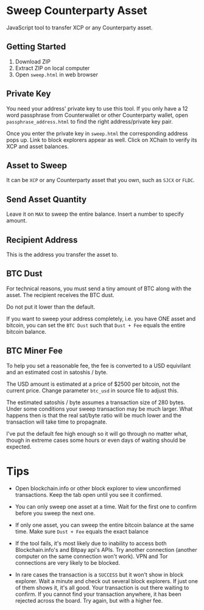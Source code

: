 # Sweep Counterparty Asset

JavaScript tool to transfer XCP or any Counterparty asset.

## Getting Started

1. Download ZIP
2. Extract ZIP on local computer
3. Open `sweep.html` in web browser

## Private Key

You need your address' private key to use this tool. If you only have a 12 word passphrase from Counterwallet or other Counterparty wallet, open `passphrase_address.html` to find the right address/private key pair. 

Once you enter the private key in `sweep.html` the corresponding address pops up. Link to block explorers appear as well. Click on XChain to verify its XCP and asset balances.

## Asset to Sweep

It can be `XCP` or any Counterparty asset that you own, such as `SJCX` or `FLDC`.

## Send Asset Quantity

Leave it on `MAX` to sweep the entire balance. Insert a number to specify amount.

## Recipient Address

This is the address you transfer the asset to.

## BTC Dust

For technical reasons, you must send a tiny amount of BTC along with the asset. The recipient receives the BTC dust.

Do not put it lower than the default.

If you want to sweep your address completely, i.e. you have ONE asset and bitcoin, you can set the `BTC Dust` such that `Dust + Fee` equals the entire bitcoin balance.

## BTC Miner Fee

To help you set a reasonable fee, the fee is converted to a USD equivilant and an estimated cost in satoshis / byte. 

The USD amount is estimated at a price of $2500 per bitcoin, not the current price. Change parameter `btc_usd` in source file to adjust this.

The estimated satoshis / byte assumes a transaction size of 280 bytes. Under some conditions your sweep transaction may be much larger. What happens then is that the real sat/byte ratio will be much lower and the transaction will take time to propagnate.
 
I've put the default fee high enough so it will go through no matter what, though in extreme cases some hours or even days of waiting should be expected.

# Tips

* Open blockchain.info or other block explorer to view unconfirmed transactions. Keep the tab open until you see it confirmed.

* You can only sweep one asset at a time. Wait for the first one to confirm before you sweep the next one.

* If only one asset, you can sweep the entire bitcoin balance at the same time. Make sure `Dust + Fee` equals the exact balance

* If the tool fails, it's most likely due to inability to access both Blockchain.info's and Bitpay api's APIs. Try another connection (another computer on the same connection won't work). VPN and Tor connections are very likely to be blocked.

* In rare cases the transaction is a `SUCCESS` but it won't show in block explorer. Wait a minute and check out several block explorers. If just one of them shows it, it's all good. Your transaction is out there waiting to confirm. If you cannot find your transaction anywhere, it has been rejected across the board. Try again, but with a higher fee.  

